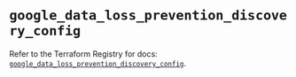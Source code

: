 # `google_data_loss_prevention_discovery_config`

Refer to the Terraform Registry for docs: [`google_data_loss_prevention_discovery_config`](https://registry.terraform.io/providers/hashicorp/google-beta/6.7.0/docs/resources/google_data_loss_prevention_discovery_config).
